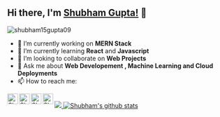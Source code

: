 ## Hi there, I'm [Shubham Gupta!](https://shubhamspeeks.me) 👋

<p align="left"> <img src="https://komarev.com/ghpvc/?username=shubham15gupta09&label=Views&color=blue&style=plastic" alt="shubham15gupta09" /> </p>

- 🔭 I’m currently working on <b>MERN Stack</b> 
- 🌱 I’m currently learning <b>React</b> and <b>Javascript</b>
- 👯 I’m looking to collaborate on <b>Web Projects</b>
- 💬 Ask me about <b>Web Developement , Machine Learning and Cloud Deployments</b>
- 📫 How to reach me:
<a href="https://twitter.com/shubham15gupta0">
  <img align="left" alt="Shubham's Twitter" width="24px" src="https://cdn.jsdelivr.net/npm/simple-icons@v3/icons/twitter.svg" />
</a>
<a href="https://linkedin.com/in/shubham15gupta09">
  <img align="left" alt="Shubham's Linkdein" width="24px" src="https://cdn.jsdelivr.net/npm/simple-icons@v3/icons/linkedin.svg" />
</a>
<a href="https://github.com/shubham15gupta09">
  <img align="left" alt="Shubham's Github" width="24px" src="https://cdn.jsdelivr.net/npm/simple-icons@v3/icons/github.svg" />
</a>
<a href="mailto:shubham15gupta09@gmail.com">
  <img align="left" alt="Shubham's Gmail" width="24px" src="https://cdn.jsdelivr.net/npm/simple-icons@v3/icons/gmail.svg" />
</a>

<br/>

<a href="https://github.com/shubham15gupta09">
  <img src="https://github-readme-stats.vercel.app/api/top-langs/?username=shubham15gupta09&theme=light&hide_langs_below=1" />
</a>
<a href="https://github.com/shubham15gupta09">
 <img  src="https://github-readme-stats.vercel.app/api?username=shubham15gupta09&show_icons=true&theme=light&line_height=22" alt="Shubham's github stats"/>
</a>
